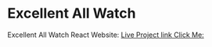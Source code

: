 # Excellent All Watch

Excellent All Watch React Website: [Live Project link Click Me:](https://curious-profiterole-038561.netlify.app/)
